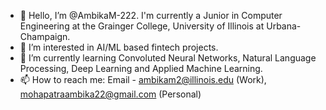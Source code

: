 - 👋 Hello, I’m @AmbikaM-222. I'm currently a Junior in Computer Engineering at the Grainger College, University of Illinois at Urbana-Champaign.
- 👀 I’m interested in AI/ML based fintech projects.
- 🌱 I’m currently learning Convoluted Neural Networks, Natural Language Processing, Deep Learning and Applied Machine Learning. 
- 📫 How to reach me: Email - ambikam2@illinois.edu (Work), mohapatraambika22@gmail.com (Personal)


